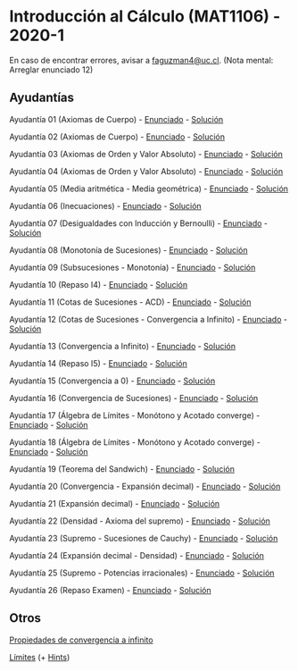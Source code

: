 # Introducción al Cálculo (MAT1106) - 2020-1

En caso de encontrar errores, avisar a faguzman4@uc.cl. (Nota mental: Arreglar enunciado 12)

## Ayudantías

Ayudantía 01 (Axiomas de Cuerpo) - [Enunciado](https://github.com/brd12/MAT1106-2020-1/blob/Enunciados/Enunciado01.pdf) - [Solución](https://github.com/brd12/MAT1106-2020-1/blob/Soluciones/Soluci%C3%B3n01.pdf)

Ayudantía 02 (Axiomas de Cuerpo) - [Enunciado](https://github.com/brd12/MAT1106-2020-1/blob/Enunciados/Enunciado02.pdf) - [Solución](https://github.com/brd12/MAT1106-2020-1/blob/Soluciones/Soluci%C3%B3n02.pdf)

Ayudantía 03 (Axiomas de Orden y Valor Absoluto) - [Enunciado](https://github.com/brd12/MAT1106-2020-1/blob/Enunciados/Enunciado03.pdf) - [Solución](https://github.com/brd12/MAT1106-2020-1/blob/Soluciones/Soluci%C3%B3n03.pdf)

Ayudantía 04 (Axiomas de Orden y Valor Absoluto) - [Enunciado](https://github.com/brd12/MAT1106-2020-1/blob/Enunciados/Enunciado04.pdf) - [Solución](https://github.com/brd12/MAT1106-2020-1/blob/Soluciones/Soluci%C3%B3n04.pdf)

Ayudantía 05 (Media aritmética - Media geométrica) - [Enunciado](https://github.com/brd12/MAT1106-2020-1/blob/Enunciados/Enunciado05.pdf) - [Solución](https://github.com/brd12/MAT1106-2020-1/blob/Soluciones/Soluci%C3%B3n05.pdf)

Ayudantía 06 (Inecuaciones) - [Enunciado](https://github.com/brd12/MAT1106-2020-1/blob/Enunciados/Enunciado06.pdf) - [Solución](https://github.com/brd12/MAT1106-2020-1/blob/Soluciones/Soluci%C3%B3n06.pdf)

Ayudantía 07 (Desigualdades con Inducción y Bernoulli) - [Enunciado](https://github.com/brd12/MAT1106-2020-1/blob/Enunciados/Enunciado07.pdf) - [Solución](https://github.com/brd12/MAT1106-2020-1/blob/Soluciones/Soluci%C3%B3n07.pdf)

Ayudantía 08 (Monotonía de Sucesiones) - [Enunciado](https://github.com/brd12/MAT1106-2020-1/blob/Enunciados/Enunciado08.pdf) - [Solución](https://github.com/brd12/MAT1106-2020-1/blob/Soluciones/Soluci%C3%B3n08.pdf)

Ayudantía 09 (Subsucesiones - Monotonía) - [Enunciado](https://github.com/brd12/MAT1106-2020-1/blob/Enunciados/Enunciado09.pdf) - [Solución](https://github.com/brd12/MAT1106-2020-1/blob/Soluciones/Soluci%C3%B3n09.pdf)

Ayudantía 10 (Repaso I4) - [Enunciado](https://github.com/brd12/MAT1106-2020-1/blob/Enunciados/Enunciado10.pdf) - [Solución](https://github.com/brd12/MAT1106-2020-1/blob/Soluciones/Soluci%C3%B3n10.pdf)

Ayudantía 11 (Cotas de Sucesiones - ACD) - [Enunciado](https://github.com/brd12/MAT1106-2020-1/blob/Enunciados/Enunciado11.pdf) - [Solución](https://github.com/brd12/MAT1106-2020-1/blob/Soluciones/Soluci%C3%B3n11.pdf)

Ayudantía 12 (Cotas de Sucesiones - Convergencia a Infinito) - [Enunciado](https://github.com/brd12/MAT1106-2020-1/blob/Enunciados/Enunciado12.pdf) - [Solución](https://github.com/brd12/MAT1106-2020-1/blob/Soluciones/Soluci%C3%B3n12.pdf)

Ayudantía 13 (Convergencia a Infinito) - [Enunciado](https://github.com/brd12/MAT1106-2020-1/blob/Enunciados/Enunciado13.pdf) - [Solución](https://github.com/brd12/MAT1106-2020-1/blob/Soluciones/Soluci%C3%B3n13.pdf)

Ayudantía 14 (Repaso I5) - [Enunciado](https://github.com/brd12/MAT1106-2020-1/blob/Enunciados/Enunciado14.pdf) - [Solución](https://github.com/brd12/MAT1106-2020-1/blob/Soluciones/Soluci%C3%B3n14.pdf)

Ayudantía 15 (Convergencia a 0) - [Enunciado](https://github.com/brd12/MAT1106-2020-1/blob/Enunciados/Enunciado15.pdf) - [Solución](https://github.com/brd12/MAT1106-2020-1/blob/Soluciones/Soluci%C3%B3n15.pdf)

Ayudantía 16 (Convergencia de Sucesiones) - [Enunciado](https://github.com/brd12/MAT1106-2020-1/blob/Enunciados/Enunciado16.pdf) - [Solución](https://github.com/brd12/MAT1106-2020-1/blob/Soluciones/Soluci%C3%B3n16.pdf)

Ayudantía 17 (Álgebra de Límites - Monótono y Acotado converge) - [Enunciado](https://github.com/brd12/MAT1106-2020-1/blob/Enunciados/Enunciado17.pdf) - [Solución](https://github.com/brd12/MAT1106-2020-1/blob/Soluciones/Soluci%C3%B3n17.pdf)

Ayudantía 18 (Álgebra de Límites - Monótono y Acotado converge) - [Enunciado](https://github.com/brd12/MAT1106-2020-1/blob/Enunciados/Enunciado18.pdf) - [Solución](https://github.com/brd12/MAT1106-2020-1/blob/Soluciones/Soluci%C3%B3n18.pdf)

Ayudantía 19 (Teorema del Sandwich) - [Enunciado](https://github.com/brd12/MAT1106-2020-1/blob/Enunciados/Enunciado19.pdf) - [Solución](https://github.com/brd12/MAT1106-2020-1/blob/Soluciones/Soluci%C3%B3n19.pdf)

Ayudantía 20 (Convergencia - Expansión decimal) - [Enunciado](https://github.com/brd12/MAT1106-2020-1/blob/Enunciados/Enunciado20.pdf) - [Solución](https://github.com/brd12/MAT1106-2020-1/blob/Soluciones/Soluci%C3%B3n20.pdf)

Ayudantía 21 (Expansión decimal) - [Enunciado](https://github.com/brd12/MAT1106-2020-1/blob/Enunciados/Enunciado21.pdf) - [Solución](https://github.com/brd12/MAT1106-2020-1/blob/Soluciones/Soluci%C3%B3n21.pdf)

Ayudantía 22 (Densidad - Axioma del supremo) - [Enunciado](https://github.com/brd12/MAT1106-2020-1/blob/Enunciados/Enunciado22.pdf) - [Solución](https://github.com/brd12/MAT1106-2020-1/blob/Soluciones/Soluci%C3%B3n22.pdf)

Ayudantía 23 (Supremo - Sucesiones de Cauchy) - [Enunciado](https://github.com/brd12/MAT1106-2020-1/blob/Enunciados/Enunciado23.pdf) - [Solución](https://github.com/brd12/MAT1106-2020-1/blob/Soluciones/Soluci%C3%B3n23.pdf)

Ayudantía 24 (Expansión decimal - Densidad) - [Enunciado](https://github.com/brd12/MAT1106-2020-1/blob/Enunciados/Enunciado24.pdf) - [Solución](https://github.com/brd12/MAT1106-2020-1/blob/Soluciones/Soluci%C3%B3n24.pdf)

Ayudantía 25 (Supremo - Potencias irracionales) - [Enunciado](https://github.com/brd12/MAT1106-2020-1/blob/Enunciados/Enunciado25.pdf) - [Solución](https://github.com/brd12/MAT1106-2020-1/blob/Soluciones/Soluci%C3%B3n25.pdf)

Ayudantía 26 (Repaso Examen) - [Enunciado](https://github.com/brd12/MAT1106-2020-1/blob/Enunciados/Enunciado26.pdf) - [Solución](https://github.com/brd12/MAT1106-2020-1/blob/Soluciones/Soluci%C3%B3n26.pdf)

## Otros

[Propiedades de convergencia a infinito](https://github.com/brd12/MAT1106-2020-1/blob/Bonus/Propiedades.pdf)

[Límites](https://github.com/brd12/MAT1106-2020-1/blob/Bonus/L%C3%ADmites.pdf) (+ [Hints](https://github.com/brd12/MAT1106-2020-1/blob/Bonus/L%C3%ADmites%20%2B%20Hints.pdf))
